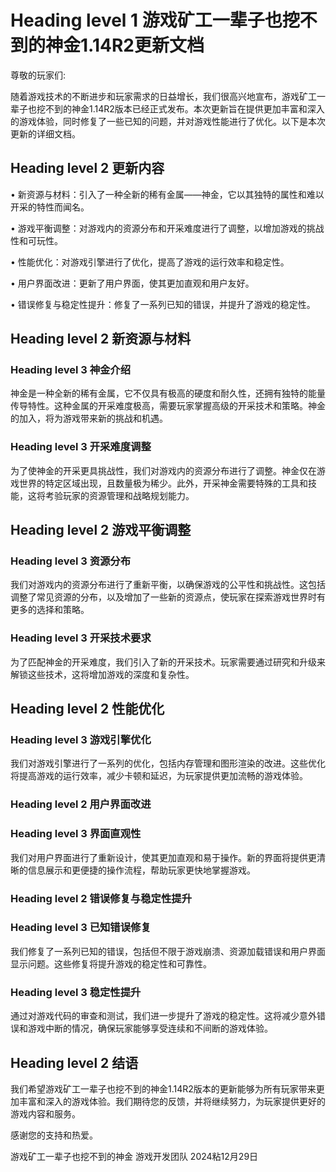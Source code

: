 # Heading level 1 游戏矿工一辈子也挖不到的神金1.14R2更新文档


尊敬的玩家们:

随着游戏技术的不断进步和玩家需求的日益增长，我们很高兴地宣布，游戏矿工一辈子也挖不到的神金1.14R2版本已经正式发布。本次更新旨在提供更加丰富和深入的游戏体验，同时修复了一些已知的问题，并对游戏性能进行了优化。以下是本次更新的详细文档。

## Heading level 2 更新内容


• 新资源与材料：引入了一种全新的稀有金属——神金，它以其独特的属性和难以开采的特性而闻名。

• 游戏平衡调整：对游戏内的资源分布和开采难度进行了调整，以增加游戏的挑战性和可玩性。

• 性能优化：对游戏引擎进行了优化，提高了游戏的运行效率和稳定性。

• 用户界面改进：更新了用户界面，使其更加直观和用户友好。

• 错误修复与稳定性提升：修复了一系列已知的错误，并提升了游戏的稳定性。


## Heading level 2 新资源与材料


### Heading level 3 神金介绍

神金是一种全新的稀有金属，它不仅具有极高的硬度和耐久性，还拥有独特的能量传导特性。这种金属的开采难度极高，需要玩家掌握高级的开采技术和策略。神金的加入，将为游戏带来新的挑战和机遇。


### Heading level 3 开采难度调整

为了使神金的开采更具挑战性，我们对游戏内的资源分布进行了调整。神金仅在游戏世界的特定区域出现，且数量极为稀少。此外，开采神金需要特殊的工具和技能，这将考验玩家的资源管理和战略规划能力。


## Heading level 2 游戏平衡调整


### Heading level 3 资源分布

我们对游戏内的资源分布进行了重新平衡，以确保游戏的公平性和挑战性。这包括调整了常见资源的分布，以及增加了一些新的资源点，使玩家在探索游戏世界时有更多的选择和策略。


### Heading level 3 开采技术要求

为了匹配神金的开采难度，我们引入了新的开采技术。玩家需要通过研究和升级来解锁这些技术，这将增加游戏的深度和复杂性。


## Heading level 2 性能优化


### Heading level 3 游戏引擎优化

我们对游戏引擎进行了一系列的优化，包括内存管理和图形渲染的改进。这些优化将提高游戏的运行效率，减少卡顿和延迟，为玩家提供更加流畅的游戏体验。


### Heading level 2 用户界面改进


### Heading level 3 界面直观性

我们对用户界面进行了重新设计，使其更加直观和易于操作。新的界面将提供更清晰的信息展示和更便捷的操作流程，帮助玩家更快地掌握游戏。


### Heading level 2 错误修复与稳定性提升


### Heading level 3 已知错误修复

我们修复了一系列已知的错误，包括但不限于游戏崩溃、资源加载错误和用户界面显示问题。这些修复将提升游戏的稳定性和可靠性。


### Heading level 3 稳定性提升

通过对游戏代码的审查和测试，我们进一步提升了游戏的稳定性。这将减少意外错误和游戏中断的情况，确保玩家能够享受连续和不间断的游戏体验。


## Heading level 2 结语

我们希望游戏矿工一辈子也挖不到的神金1.14R2版本的更新能够为所有玩家带来更加丰富和深入的游戏体验。我们期待您的反馈，并将继续努力，为玩家提供更好的游戏内容和服务。

感谢您的支持和热爱。

游戏矿工一辈子也挖不到的神金 游戏开发团队
2024粘12月29日
